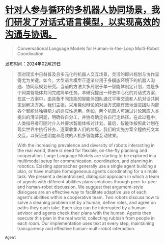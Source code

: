 # [针对人参与循环的多机器人协同场景，我们研发了对话式语言模型，以实现高效的沟通与协调。](https://arxiv.org/abs/2402.19166)

> Conversational Language Models for Human-in-the-Loop Multi-Robot Coordination

发布时间：2024年02月29日

> 面对现实中日益普及且多元化的机器人交互场景，灵活的即兴规划与协作显得尤为关键。如今，大型语言模型正逐渐应用于多模态环境下的机器人沟通、协同及规划研究。当前的方法大多局限于单一智能体制定计划，或是多个同类智能体共同完成简单任务。本研究提出一种去中心化的对话式方案，在这一方案中，由具备不同技能的智能体团队通过平等交流和人机对话共同策划解决方案。我们主张，采用类似辩论的对话方式能有效地促进团队内部各个智能体独特能力的适应性运用。例如，两个机器人可通过讨论回应人类提出的清洁问题，明确各自分工，并协商确定各自行走路径。在此过程中，人类指导者可随时介入并要求智能体核对计划。最后，智能体按照此计划在现实世界中执行任务，逐室收集人们的垃圾。我们的实施方案全程依托文本交互，以保证透明度和高效的人机多智能体互动效果。

> With the increasing prevalence and diversity of robots interacting in the real world, there is need for flexible, on-the-fly planning and cooperation. Large Language Models are starting to be explored in a multimodal setup for communication, coordination, and planning in robotics. Existing approaches generally use a single agent building a plan, or have multiple homogeneous agents coordinating for a simple task. We present a decentralised, dialogical approach in which a team of agents with different abilities plans solutions through peer-to-peer and human-robot discussion. We suggest that argument-style dialogues are an effective way to facilitate adaptive use of each agent's abilities within a cooperative team. Two robots discuss how to solve a cleaning problem set by a human, define roles, and agree on paths they each take. Each step can be interrupted by a human advisor and agents check their plans with the human. Agents then execute this plan in the real world, collecting rubbish from people in each room. Our implementation uses text at every step, maintaining transparency and effective human-multi-robot interaction.

`Agent`